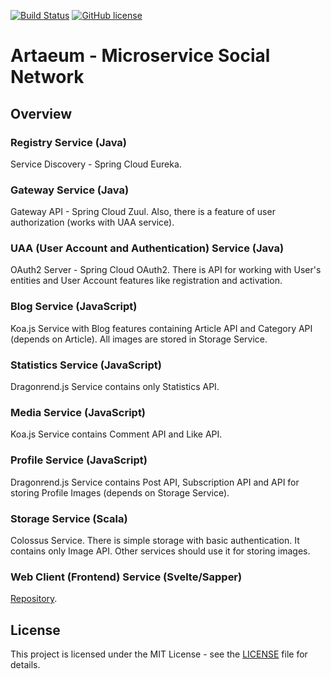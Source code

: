[![Build Status](https://travis-ci.org/EgorRepnikov/artaeum.svg?branch=master)](https://travis-ci.org/EgorRepnikov/artaeum)
[![GitHub license](https://img.shields.io/github/license/mashape/apistatus.svg)](https://github.com/EgorRepnikov/arteaum/blob/master/LICENCE)
# Artaeum - Microservice Social Network

## Overview
### Registry Service (Java)
Service Discovery - Spring Cloud Eureka.

### Gateway Service (Java)
Gateway API - Spring Cloud Zuul. Also, there is a feature of user authorization (works with UAA service).

### UAA (User Account and Authentication) Service (Java)
OAuth2 Server - Spring Cloud OAuth2. There is API for working with User's entities and User Account features like registration and activation.

### Blog Service (JavaScript)
Koa.js Service with Blog features containing Article API and Category API (depends on Article). All images are stored in Storage Service.

### Statistics Service (JavaScript)
Dragonrend.js Service contains only Statistics API.

### Media Service (JavaScript)
Koa.js Service contains Comment API and Like API.

### Profile Service (JavaScript)
Dragonrend.js Service contains Post API, Subscription API and API for storing Profile Images (depends on Storage Service).

### Storage Service (Scala)
Colossus Service. There is simple storage with basic authentication. It contains only Image API. Other services should use it for storing images.

### Web Client (Frontend) Service (Svelte/Sapper)
[Repository](https://github.com/EgorRepnikov/artaeum-frontend).

## License
This project is licensed under the MIT License - see the [LICENSE](LICENSE) file for details.
